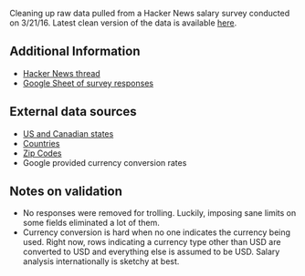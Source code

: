 Cleaning up raw data pulled from a Hacker News salary survey conducted on 3/21/16. Latest clean version of the data is available [here](https://docs.google.com/spreadsheets/d/1HgANr81Ako1AiipJYqdIKkKDz_TaFBjS-F4psmF3N6M/edit?usp=sharing).

## Additional Information

* [Hacker News thread](https://news.ycombinator.com/item?id=11331223) 
* [Google Sheet of survey responses](https://docs.google.com/spreadsheets/u/1/d/1a1Df6dg2Pby1UoNlZU2l0FEykKsQKttu7O6q7iQd2bU/htmlview?usp=sharing&sle=true)

## External data sources

* [US and Canadian states](http://statetable.com/)
* [Countries](https://mledoze.github.io/countries/)
* [Zip Codes](http://federalgovernmentzipcodes.us/)
* Google provided currency conversion rates

## Notes on validation

* No responses were removed for trolling. Luckily, imposing sane limits on some fields eliminated a lot of them.
* Currency conversion is hard when no one indicates the currency being used. Right now, rows indicating a currency type other than USD are converted to USD and everything else is assumed to be USD. Salary analysis internationally is sketchy at best.
